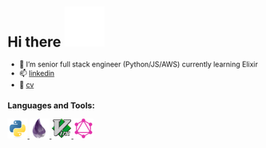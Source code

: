 
<h1>Hi there <img src="hello.svg"></h1>

- 🌱 I’m senior full stack engineer (Python/JS/AWS) currently learning Elixir
- 📫 [linkedin](https://www.linkedin.com/in/mariusz-raczynski/)
- 🔭 [cv](https://drive.google.com/file/u/1/d/1leMPWF90IDYrxVqAsAqtTdlVZB_yDbiM/view)




<h3 align="left">Languages and Tools:</h3>
<p align="left">
  <a href="https://reactjs.org/docs/getting-started.html" target="_blank" rel="noreferrer">
    <img src="https://raw.githubusercontent.com/devicons/devicon/master/icons/python/python-original.svg" alt="react" width="40" height="40"/>
  </a>
  <a href="https://elixir-lang.org/docs.html" target="_blank" rel="noreferrer">
    <img src="https://raw.githubusercontent.com/devicons/devicon/master/icons/elixir/elixir-original.svg" alt="elixir" width="40" height="40"/>
  </a>
  <a href="https://www.vim.org/" target="_blank" rel="noreferrer">
    <img src="https://raw.githubusercontent.com/devicons/devicon/master/icons/vim/vim-original.svg" alt="vim" width="40" height="40"/>
  </a>
  <a href="https://graphql.org/learn/" target="_blank" rel="noreferrer">
    <img src="https://raw.githubusercontent.com/devicons/devicon/master/icons/graphql/graphql-plain.svg" alt="graphql" width="40" height="40"/>
  </a> 
</p>
